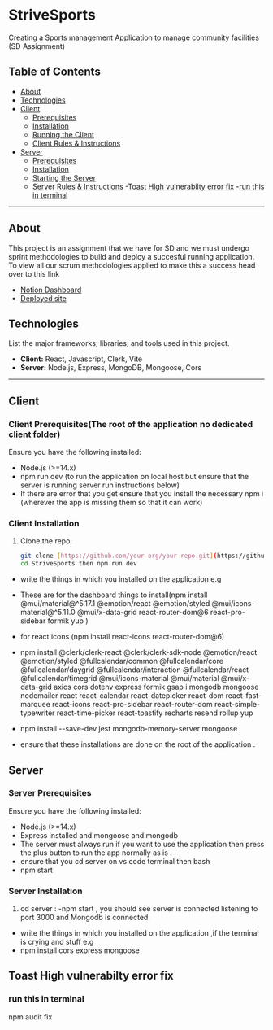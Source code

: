 # StriveSports

Creating a Sports management Application to manage community facilities (SD Assignment)

## Table of Contents
- [About](#about)
- [Technologies](#technologies)
- [Client](#client)
  - [Prerequisites](#client-prerequisites)
  - [Installation](#client-installation)
  - [Running the Client](#running-the-client)
  - [Client Rules & Instructions](#client-rules--instructions)
- [Server](#server)
  - [Prerequisites](#server-prerequisites)
  - [Installation](#server-installation)
  - [Starting the Server](#starting-the-server)
  - [Server Rules & Instructions](#server-rules--instructions)
-[Toast High vulnerabilty error fix](#high-severity-vulnerabilities)
  -[run this in terminal](#run-npm)


---

## About

This project is an assignment that we have for SD and we must undergo sprint methodologies to build and deploy a succesful running application.
To view all our scrum methodologies applied to make this a success head over to this link
- [Notion Dashboard](https://www.notion.so/SD-Project-1cce71bbe6ed80748a4ee19f4457aaf6?pvs=4)
- [Deployed site](https://blue-plant-09eedf103.6.azurestaticapps.net/)


## Technologies

List the major frameworks, libraries, and tools used in this project.

- **Client:** React, Javascript, Clerk, Vite
- **Server:** Node.js, Express, MongoDB, Mongoose, Cors

---

## Client

### Client Prerequisites(The root of the application no dedicated client folder)

Ensure you have the following installed:

- Node.js (>=14.x)
- npm run dev (to run the application on local host but ensure that the server is running server run instructions below)
- If there are error that you get ensure that you install the necessary npm i (wherever the app is missing them so that it can work)

### Client Installation

1. Clone the repo:
   ```bash
   git clone [https://github.com/your-org/your-repo.git](https://github.com/Rellow09-code/StriveSports.git)
   cd StriveSports then npm run dev
  - write the things in which you installed on the application e.g
    
  - These are for the dashboard things to install(npm install @mui/material@^5.17.1 @emotion/react @emotion/styled @mui/icons-material@^5.11.0 @mui/x-data-grid react-router-dom@6 react-pro-sidebar formik yup
)
  - for react icons (npm install react-icons react-router-dom@6)
  - npm install @clerk/clerk-react @clerk/clerk-sdk-node @emotion/react @emotion/styled @fullcalendar/common @fullcalendar/core @fullcalendar/daygrid @fullcalendar/interaction @fullcalendar/react @fullcalendar/timegrid @mui/icons-material @mui/material @mui/x-data-grid axios cors dotenv express formik gsap i mongodb mongoose nodemailer react react-calendar react-datepicker react-dom react-fast-marquee react-icons react-pro-sidebar react-router-dom react-simple-typewriter react-time-picker react-toastify recharts resend rollup yup
  - npm install --save-dev jest mongodb-memory-server mongoose
  - ensure that these installations are done on the root of the application .

## Server

### Server Prerequisites

Ensure you have the following installed:

- Node.js (>=14.x)
- Express installed and mongoose and mongodb
- The server must always run if you want to use the application then press the plus button to run the app normally as is .
- ensure that you cd server on vs code terminal then bash
- npm start

### Server Installation

1. cd server :
  -npm start , you should see server is connected listening to port 3000 and Mongodb is connected.
  - write the things in which you installed on the application ,if the terminal is crying and stuff e.g
  - npm install cors express mongoose

## Toast High vulnerabilty error fix
### run this in terminal
npm audit fix
